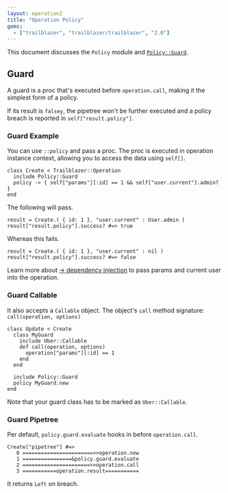 ```yaml
---
layout: operation2
title: "Operation Policy"
gems:
  - ["trailblazer", "trailblazer/trailblazer", "2.0"]
---
```


This document discusses the `Policy` module and [`Policy::Guard`](#guard).

## Guard

A guard is a proc that's executed before `operation.call`, making it the simplest form of a policy.

If its result is `falsey`, the pipetree won't be further executed and a policy breach is reported in `self["result.policy"]`.

### Guard Example

You can use `::policy` and pass a proc. The proc is executed in operation instance context, allowing you to access the data using `self[]`.

    class Create < Trailblazer::Operation
      include Policy::Guard
      policy -> { self["params"][:id] == 1 && self["user.current"].admin? }
    end

The following will pass.

    result = Create.( { id: 1 }, "user.current" : User.admin )
    result["result.policy"].success? #=> true

Whereas this fails.

    result = Create.( { id: 1 }, "user.current" : nil )
    result["result.policy"].success? #=> false

Learn more about [→ dependency injection](skill.md) to pass params and current user into the operation.

### Guard Callable

It also accepts a `Callable` object. The object's `call` method signature: `call(operation, options)`

    class Update < Create
      class MyGuard
        include Uber::Callable
        def call(operation, options)
          operation["params"][:id] == 1
        end
      end

      include Policy::Guard
      policy MyGuard.new
    end

Note that your guard class has to be marked as `Uber::Callable`.

### Guard Pipetree

Per default, `policy.guard.evaluate` hooks in before `operation.call`.

    Create["pipetree"] #=>
       0 =======================>>operation.new
       1 ================&policy.guard.evaluate
       2 ======================>>operation.call
       3 ===========operation.result===========

It returns `Left` on breach.
